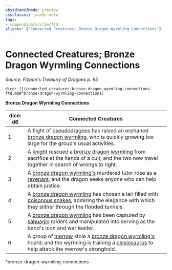 ```yaml
---
obsidianUIMode: preview
cssclasses: json5e-note
tags:
- compendium/src/5e/ftd
aliases: ["Connected Creatures; Bronze Dragon Wyrmling Connections"]
---
```

# Connected Creatures; Bronze Dragon Wyrmling Connections
*Source: Fizban's Treasury of Dragons p. 95* 

`dice: [](connected-creatures-bronze-dragon-wyrmling-connections-ftd.md#^bronze-dragon-wyrmling-connections)`

**Bronze Dragon Wyrmling Connections**

| dice: d6 | Connected Creatures |
|----------|---------------------|
| 1 | A flight of [pseudodragons](/2-Mechanics/CLI/bestiary/dragon/pseudodragon.md) has raised an orphaned [bronze dragon wyrmling](/2-Mechanics/CLI/bestiary/dragon/bronze-dragon-wyrmling.md), who is quickly growing too large for the group's usual activities. |
| 2 | A [knight](/2-Mechanics/CLI/bestiary/humanoid/knight.md) rescued a [bronze dragon wyrmling](/2-Mechanics/CLI/bestiary/dragon/bronze-dragon-wyrmling.md) from sacrifice at the hands of a cult, and the two now travel together in search of wrongs to right. |
| 3 | A [bronze dragon wyrmling's](/2-Mechanics/CLI/bestiary/dragon/bronze-dragon-wyrmling.md) murdered tutor rose as a [revenant](/2-Mechanics/CLI/bestiary/undead/revenant.md), and the dragon seeks anyone who can help obtain justice. |
| 4 | A [bronze dragon wyrmling](/2-Mechanics/CLI/bestiary/dragon/bronze-dragon-wyrmling.md) has chosen a lair filled with [poisonous snakes](/2-Mechanics/CLI/bestiary/beast/poisonous-snake.md), admiring the elegance with which they slither through the flooded tunnels. |
| 5 | A [bronze dragon wyrmling](/2-Mechanics/CLI/bestiary/dragon/bronze-dragon-wyrmling.md) has been captured by [sahuagin](/2-Mechanics/CLI/bestiary/humanoid/sahuagin.md) raiders and manipulated into serving as the band's icon and war leader. |
| 6 | A group of [merrow](/2-Mechanics/CLI/bestiary/monstrosity/merrow.md) stole a [bronze dragon wyrmling's](/2-Mechanics/CLI/bestiary/dragon/bronze-dragon-wyrmling.md) hoard, and the wyrmling is training a [plesiosaurus](/2-Mechanics/CLI/bestiary/beast/plesiosaurus.md) to help attack the merrow's stronghold. |
^bronze-dragon-wyrmling-connections